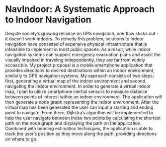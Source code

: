 
<h1>NavIndoor: A Systematic Approach to Indoor Navigation</h1>
<p>Despite society’s growing reliance on GPS navigation, one flaw sticks out - it doesn’t work indoors. To remedy this problem, solutions to indoor navigation have consisted of expensive physical infrastructure that is infeasible to implement in most public spaces. As a result, while indoor navigation systems can support emergency evacuation plans and assist the visually impaired in traveling independently, they are far from widely accessible. My project proposal is a mobile smartphone application that provides directions to desired destinations within an indoor environment, similarly to GPS navigation systems. My approach consists of two steps: first, generating a virtual map of the indoor environment and second, navigating the indoor environment. In order to generate a virtual indoor map, I plan to utilize smartphone inertial sensors to measure distance between points of interest within an indoor environment. The application will then generate a node graph representing the indoor environment. After the virtual map has been generated the user can input a starting and ending point to navigate. From there, Dijkstra’s algorithm will be implemented to help the user navigate between those two points by calculating the shortest path on the node graph and displaying the path on the application. Combined with heading estimation techniques, the application is able to track the user’s position as they move along the path, providing directions on where to go.</p>
